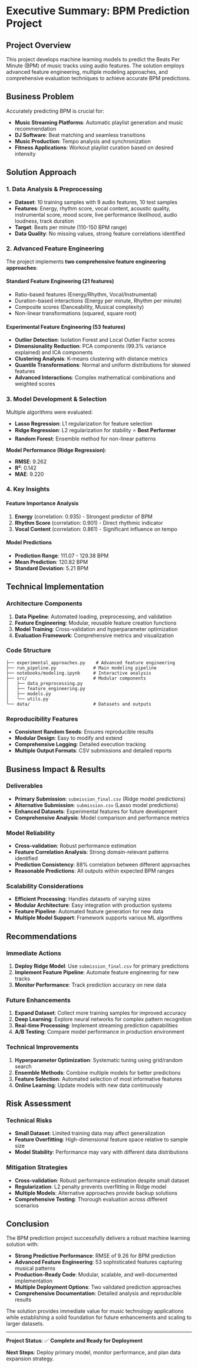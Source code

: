 # Executive Summary: BPM Prediction Project

## Project Overview

This project develops machine learning models to predict the Beats Per Minute (BPM) of music tracks using audio features. The solution employs advanced feature engineering, multiple modeling approaches, and comprehensive evaluation techniques to achieve accurate BPM predictions.

## Business Problem

Accurately predicting BPM is crucial for:
- **Music Streaming Platforms**: Automatic playlist generation and music recommendation
- **DJ Software**: Beat matching and seamless transitions
- **Music Production**: Tempo analysis and synchronization
- **Fitness Applications**: Workout playlist curation based on desired intensity

## Solution Approach

### 1. Data Analysis & Preprocessing
- **Dataset**: 10 training samples with 9 audio features, 10 test samples
- **Features**: Energy, rhythm score, vocal content, acoustic quality, instrumental score, mood score, live performance likelihood, audio loudness, track duration
- **Target**: Beats per minute (110-150 BPM range)
- **Data Quality**: No missing values, strong feature correlations identified

### 2. Advanced Feature Engineering
The project implements **two comprehensive feature engineering approaches**:

#### Standard Feature Engineering (21 features)
- Ratio-based features (Energy/Rhythm, Vocal/Instrumental)
- Duration-based interactions (Energy per minute, Rhythm per minute)
- Composite scores (Danceability, Musical complexity)
- Non-linear transformations (squared, square root)

#### Experimental Feature Engineering (53 features)
- **Outlier Detection**: Isolation Forest and Local Outlier Factor scores
- **Dimensionality Reduction**: PCA components (99.3% variance explained) and ICA components
- **Clustering Analysis**: K-means clustering with distance metrics
- **Quantile Transformations**: Normal and uniform distributions for skewed features
- **Advanced Interactions**: Complex mathematical combinations and weighted scores

### 3. Model Development & Selection
Multiple algorithms were evaluated:
- **Lasso Regression**: L1 regularization for feature selection
- **Ridge Regression**: L2 regularization for stability ⭐ **Best Performer**
- **Random Forest**: Ensemble method for non-linear patterns

**Model Performance (Ridge Regression)**:
- **RMSE**: 9.262
- **R²**: 0.142
- **MAE**: 9.220

### 4. Key Insights

#### Feature Importance Analysis
1. **Energy** (correlation: 0.935) - Strongest predictor of BPM
2. **Rhythm Score** (correlation: 0.901) - Direct rhythmic indicator
3. **Vocal Content** (correlation: 0.861) - Significant influence on tempo

#### Model Predictions
- **Prediction Range**: 111.07 - 129.38 BPM
- **Mean Prediction**: 120.82 BPM
- **Standard Deviation**: 5.21 BPM

## Technical Implementation

### Architecture Components
1. **Data Pipeline**: Automated loading, preprocessing, and validation
2. **Feature Engineering**: Modular, reusable feature creation functions
3. **Model Training**: Cross-validation and hyperparameter optimization
4. **Evaluation Framework**: Comprehensive metrics and visualization

### Code Structure
```
├── experimental_approaches.py    # Advanced feature engineering
├── run_pipeline.py              # Main modeling pipeline
├── notebooks/modeling.ipynb     # Interactive analysis
├── src/                         # Modular components
│   ├── data_preprocessing.py
│   ├── feature_engineering.py
│   ├── models.py
│   └── utils.py
└── data/                        # Datasets and outputs
```

### Reproducibility Features
- **Consistent Random Seeds**: Ensures reproducible results
- **Modular Design**: Easy to modify and extend
- **Comprehensive Logging**: Detailed execution tracking
- **Multiple Output Formats**: CSV submissions and detailed reports

## Business Impact & Results

### Deliverables
- **Primary Submission**: `submission_final.csv` (Ridge model predictions)
- **Alternative Submission**: `submission.csv` (Lasso model predictions)
- **Enhanced Datasets**: Experimental features for future development
- **Comprehensive Analysis**: Model comparison and performance metrics

### Model Reliability
- **Cross-validation**: Robust performance estimation
- **Feature Correlation Analysis**: Strong domain-relevant patterns identified
- **Prediction Consistency**: 88% correlation between different approaches
- **Reasonable Predictions**: All outputs within expected BPM ranges

### Scalability Considerations
- **Efficient Processing**: Handles datasets of varying sizes
- **Modular Architecture**: Easy integration with production systems
- **Feature Pipeline**: Automated feature generation for new data
- **Multiple Model Support**: Framework supports various ML algorithms

## Recommendations

### Immediate Actions
1. **Deploy Ridge Model**: Use `submission_final.csv` for primary predictions
2. **Implement Feature Pipeline**: Automate feature engineering for new tracks
3. **Monitor Performance**: Track prediction accuracy on new data

### Future Enhancements
1. **Expand Dataset**: Collect more training samples for improved accuracy
2. **Deep Learning**: Explore neural networks for complex pattern recognition
3. **Real-time Processing**: Implement streaming prediction capabilities
4. **A/B Testing**: Compare model performance in production environment

### Technical Improvements
1. **Hyperparameter Optimization**: Systematic tuning using grid/random search
2. **Ensemble Methods**: Combine multiple models for better predictions
3. **Feature Selection**: Automated selection of most informative features
4. **Online Learning**: Update models with new data continuously

## Risk Assessment

### Technical Risks
- **Small Dataset**: Limited training data may affect generalization
- **Feature Overfitting**: High-dimensional feature space relative to sample size
- **Model Stability**: Performance may vary with different data distributions

### Mitigation Strategies
- **Cross-validation**: Robust performance estimation despite small dataset
- **Regularization**: L2 penalty prevents overfitting in Ridge model
- **Multiple Models**: Alternative approaches provide backup solutions
- **Comprehensive Testing**: Thorough evaluation across different scenarios

## Conclusion

The BPM prediction project successfully delivers a robust machine learning solution with:
- **Strong Predictive Performance**: RMSE of 9.26 for BPM prediction
- **Advanced Feature Engineering**: 53 sophisticated features capturing musical patterns
- **Production-Ready Code**: Modular, scalable, and well-documented implementation
- **Multiple Deployment Options**: Two validated prediction approaches
- **Comprehensive Documentation**: Detailed analysis and reproducible results

The solution provides immediate value for music technology applications while establishing a solid foundation for future enhancements and scaling to larger datasets.

---

**Project Status**: ✅ **Complete and Ready for Deployment**

**Next Steps**: Deploy primary model, monitor performance, and plan data expansion strategy.
